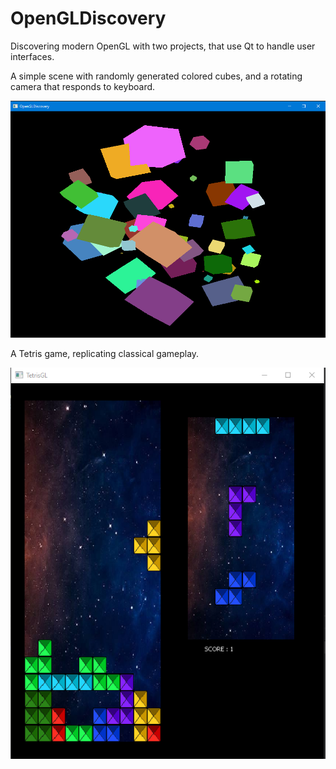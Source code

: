# OpenGLDiscovery
Discovering modern OpenGL with two projects, that use Qt to handle user interfaces.

A simple scene with randomly generated colored cubes, and a rotating camera that responds to keyboard.

![CubesImage](CubesImage.PNG)

A Tetris game, replicating classical gameplay.

![Tetris Image](TetrisImage.PNG)